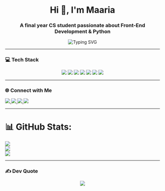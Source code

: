 <h1 align="center">Hi 👋, I'm Maaria</h1>
<h3 align="center">A final year CS student passionate about Front-End Development & Python</h3>

<p align="center">
  <img src="https://readme-typing-svg.demolab.com?font=Fira+Code&pause=1000&center=true&vCenter=true&width=440&lines=Aspiring+Frontend+Developer;Python+Learner;Tech-Enthusiast;Building+real-world+projects+daily!" alt="Typing SVG" />
</p>

---

### 💻 Tech Stack
<p align="center">
  <img src="https://img.shields.io/badge/c-%2300599C.svg?style=for-the-badge&logo=c&logoColor=white"/>
  <img src="https://img.shields.io/badge/java-%23ED8B00.svg?style=for-the-badge&logo=openjdk&logoColor=white"/>
  <img src="https://img.shields.io/badge/html5-%23E34F26.svg?style=for-the-badge&logo=html5&logoColor=white"/>
  <img src="https://img.shields.io/badge/css3-%231572B6.svg?style=for-the-badge&logo=css3&logoColor=white"/>
  <img src="https://img.shields.io/badge/javascript-%23323330.svg?style=for-the-badge&logo=javascript&logoColor=%23F7DF1E"/>
  <img src="https://img.shields.io/badge/python-3670A0?style=for-the-badge&logo=python&logoColor=ffdd54"/>
  <img src="https://img.shields.io/badge/php-%23777BB4.svg?style=for-the-badge&logo=php&logoColor=white"/>
</p>

---

### 🌐 Connect with Me
<p align="left">
  <a href="https://www.linkedin.com/in/maariakh-cs/" target="_blank">
    <img src="https://img.shields.io/badge/LinkedIn-%230077B5.svg?style=for-the-badge&logo=linkedin&logoColor=white" />
  </a>
  <a href="https://www.kaggle.com/maariakhan18" target="_blank">
    <img src="https://img.shields.io/badge/Kaggle-20BEFF?style=for-the-badge&logo=kaggle&logoColor=white" />
  </a>
  <a href="https://www.hackerrank.com/maariakhan_18" target="_blank">
    <img src="https://img.shields.io/badge/HackerRank-2EC866?style=for-the-badge&logo=HackerRank&logoColor=white" />
  </a>
  <a href="https://www.leetcode.com/maariak-cs" target="_blank">
    <img src="https://img.shields.io/badge/LeetCode-%23000000.svg?style=for-the-badge&logo=leetcode&logoColor=white" />
  </a>
</p>

---

# 📊 GitHub Stats:
![](https://github-readme-stats.vercel.app/api?username=maariak-cs&theme=dark&hide_border=false&include_all_commits=false&count_private=false)<br/>
![](https://nirzak-streak-stats.vercel.app/?user=maariak-cs&theme=dark&hide_border=false)<br/>
![](https://github-readme-stats.vercel.app/api/top-langs/?username=maariak-cs&theme=dark&hide_border=false&include_all_commits=false&count_private=false&layout=compact)

---

### ✍️ Dev Quote
<p align="center">
  <img src="https://quotes-github-readme.vercel.app/api?type=horizontal&theme=radical"/>
</p>


